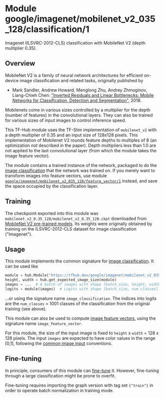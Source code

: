 # Module google/imagenet/mobilenet_v2_035_128/classification/1
Imagenet (ILSVRC-2012-CLS) classification with MobileNet V2 (depth multiplier 0.35).




<!-- fine-tunable: true -->
<!-- asset-path: legacy -->
<!-- format: hub -->
<!-- module-type: image-classification -->
## Overview

MobileNet V2 is a family of neural network architectures for efficient
on-device image classification and related tasks, originally published by

  * Mark Sandler, Andrew Howard, Menglong Zhu, Andrey Zhmoginov,
    Liang-Chieh Chen: ["Inverted Residuals and Linear Bottlenecks:
    Mobile Networks for Classification, Detection and
    Segmentation"](https://arxiv.org/abs/1801.04381), 2018.

Mobilenets come in various sizes controlled by a multiplier for the
depth (number of features) in the convolutional layers. They can also be
trained for various sizes of input images to control inference speed.

This TF-Hub module uses the TF-Slim implementation of
`mobilenet_v2`
with a depth multiplier of 0.35 and an input size of
128x128 pixels.
This implementation of Mobilenet V2 rounds feature depths to multiples of 8
(an optimization *not* described in the paper).
Depth multipliers less than 1.0 are not applied to the last convolutional layer
(from which the module takes the image feature vector).

The module contains a trained instance of the network, packaged to do the
[image classification](https://www.tensorflow.org/hub/common_signatures/images#classification)
that the network was trained on. If you merely want to transform images into
feature vectors, use module
[`google/imagenet/mobilenet_v2_035_128/feature_vector/1`](https://tfhub.dev/google/imagenet/mobilenet_v2_035_128/feature_vector/1)
instead, and save the space occupied by the classification layer.


## Training

The checkpoint exported into this module was `mobilenet_v2_0.35_128/mobilenet_v2_0.35_128.ckpt` downloaded
from
[MobileNet V2 pre-trained models](https://github.com/tensorflow/models/blob/master/research/slim/nets/mobilenet/README.md).
Its weights were originally obtained by training on the ILSVRC-2012-CLS
dataset for image classification ("Imagenet").

## Usage

This module implements the common signature for 
[image classification](https://www.tensorflow.org/hub/common_signatures/images#classification).
It can be used like

```python
module = hub.Module("https://tfhub.dev/google/imagenet/mobilenet_v2_035_128/classification/1")
height, width = hub.get_expected_image_size(module)
images = ...  # A batch of images with shape [batch_size, height, width, 3].
logits = module(images)  # Logits with shape [batch_size, num_classes].
```

...or using the signature name `image_classification`. The indices into logits
are the `num_classes` = 1001 classes of the classification from
the original training (see above).

This module can also be used to compute [image feature
vectors](https://www.tensorflow.org/hub/common_signatures/images#feature-vector),
using the signature name `image_feature_vector`.

For this module, the size of the input image is fixed to
`height` x `width` = 128 x 128 pixels.
The input `images` are expected to have color values in the range [0,1],
following the
[common image input](https://www.tensorflow.org/hub/common_signatures/images#input)
conventions.


## Fine-tuning

In principle, consumers of this module can
[fine-tune](https://www.tensorflow.org/hub/tf1_hub_module#fine-tuning) it.
However, fine-tuning through a large classification might be prone to overfit.

Fine-tuning requires importing the graph version with tag set `{"train"}`
in order to operate batch normalization in training mode.

